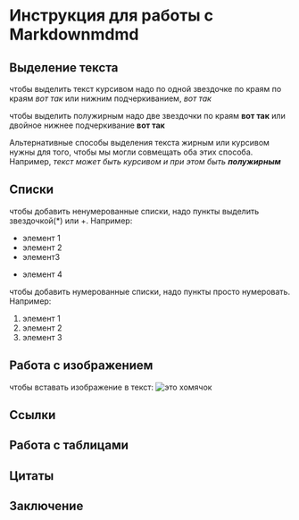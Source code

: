 # Инструкция для работы с Markdownmdmd

## Выделение текста

чтобы выделить текст курсивом надо по одной звездочке по краям по краям
*вот так* или нижним подчеркиванием, _вот так_


чтобы выделить полужирным надо две звездочки по краям **вот так** или двойное нижнее подчеркивание __вот так__ 

Альтернативные способы выделения текста жирным или курсивом нужны для того, чтобы мы могли совмещать оба этих способа. Например, _текст может быть курсивом и при этом быть **полужирным**_

## Списки

чтобы добавить ненумерованные списки, надо пункты выделить звездочкой(*)  или +. Например:
* элемент 1
* элемент 2
* элемент3
+ элемент 4

чтобы добавить нумерованные списки, надо пункты просто нумеровать. Например:
1. элемент 1
2. элемент 2
3. элемент 3

## Работа с изображением 

чтобы вставать изображение в текст:
![это хомячок](hom.png) 

## Ссылки

## Работа с таблицами 

## Цитаты  

## Заключение 
